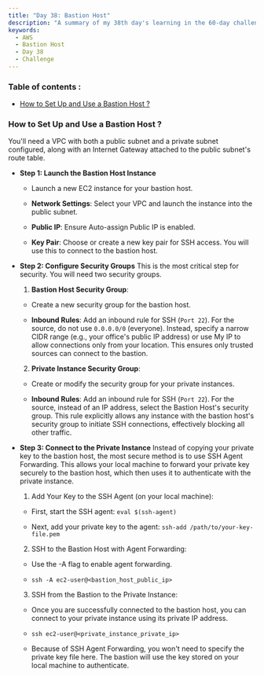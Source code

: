 ```yaml
---
title: "Day 38: Bastion Host"
description: "A summary of my 38th day's learning in the 60-day challenge, covering basic concepts of Subnet in Bastion Host."
keywords:
  - AWS
  - Bastion Host
  - Day 38
  - Challenge
---
```


### Table of contents :
- [How to Set Up and Use a Bastion Host ? ](#how-to-set-up-and-use-a-bastion-host-)


### How to Set Up and Use a Bastion Host ?
You'll need a VPC with both a public subnet and a private subnet configured, along with an Internet Gateway attached to the public subnet's route table.

- **Step 1: Launch the Bastion Host Instance**
  - Launch a new EC2 instance for your bastion host.

  - **Network Settings**: Select your VPC and launch the instance into the public subnet.

  - **Public IP**: Ensure Auto-assign Public IP is enabled.

  - **Key Pair**: Choose or create a new key pair for SSH access. You will use this to connect to the bastion host.

- **Step 2: Configure Security Groups**
This is the most critical step for security. You will need two security groups.

  1. **Bastion Host Security Group**:

    - Create a new security group for the bastion host.

    - **Inbound Rules**: Add an inbound rule for SSH (`Port 22`). For the source, do not use `0.0.0.0/0` (everyone). Instead, specify a narrow CIDR range (e.g., your office's public IP address) or use My IP to allow connections only from your location. This ensures only trusted sources can connect to the bastion.



  2. **Private Instance Security Group**:

    - Create or modify the security group for your private instances.

    - **Inbound Rules**: Add an inbound rule for SSH (`Port 22`). For the source, instead of an IP address, select the Bastion Host's security group. This rule explicitly allows any instance with the bastion host's security group to initiate SSH connections, effectively blocking all other traffic.


- **Step 3: Connect to the Private Instance**
Instead of copying your private key to the bastion host, the most secure method is to use SSH Agent Forwarding. This allows your local machine to forward your private key securely to the bastion host, which then uses it to authenticate with the private instance.

  1. Add Your Key to the SSH Agent (on your local machine):

    - First, start the SSH agent: `eval $(ssh-agent)`

    - Next, add your private key to the agent: `ssh-add /path/to/your-key-file.pem`

  2. SSH to the Bastion Host with Agent Forwarding:

    - Use the -A flag to enable agent forwarding.

    - `ssh -A ec2-user@<bastion_host_public_ip>`

  3. SSH from the Bastion to the Private Instance:

    - Once you are successfully connected to the bastion host, you can connect to your private instance using its private IP address.

    - `ssh ec2-user@<private_instance_private_ip>`

    - Because of SSH Agent Forwarding, you won't need to specify the private key file here. The bastion will use the key stored on your local machine to authenticate.

